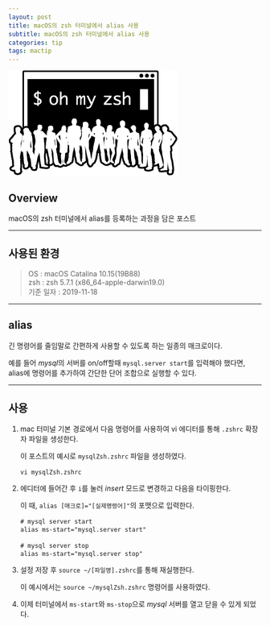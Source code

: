 ```yaml
---
layout: post
title: macOS의 zsh 터미널에서 alias 사용
subtitle: macOS의 zsh 터미널에서 alias 사용
categories: tip
tags: mactip
---
```


![zsh-logo](/assets/img/logo/zsh-logo.png)

## Overview

macOS의 zsh 터미널에서 alias를 등록하는 과정을 담은 포스트

***

## 사용된 환경

> OS : macOS Catalina 10.15(19B88)  
> zsh : zsh 5.7.1 (x86_64-apple-darwin19.0)  
> 기준 일자 : 2019-11-18 

***

## alias

긴 명령어를 줄임말로 간편하게 사용할 수 있도록 하는 일종의 매크로이다.

예를 들어 *mysql*의 서버를 on/off할때 `mysql.server start`를 입력해야 했다면, alias에 명령어를 추가하여 간단한 단어 조합으로 실행할 수 있다.

***

## 사용

1. mac 터미널 기본 경로에서 다음 명령어를 사용하여 vi 에디터를 통해 `.zshrc` 확장자 파일을 생성한다.

    이 포스트의 예시로 `mysqlZsh.zshrc` 파일을 생성하였다.

    ```
    vi mysqlZsh.zshrc
    ```

2. 에디터에 들어간 후 `i`를 눌러 *insert* 모드로 변경하고 다음을 타이핑한다.

    이 때, `alias [매크로]="[실제명령어]"`의 포맷으로 입력한다.

    ```
    # mysql server start
    alias ms-start="mysql.server start"

    # mysql server stop
    alias ms-start="mysql.server stop"
    ```

3. 설정 저장 후 `source ~/[파일명].zshrc`를 통해 재실행한다.
    
    이 예시에서는 `source ~/mysqlZsh.zshrc` 명령어를 사용하였다.

4. 이제 터미널에서 `ms-start`와 `ms-stop`으로 *mysql* 서버를 열고 닫을 수 있게 되었다.